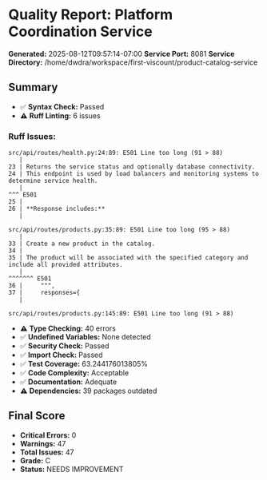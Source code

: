 # Quality Report: Platform Coordination Service
**Generated:** 2025-08-12T09:57:14-07:00
**Service Port:** 8081
**Service Directory:** /home/dwdra/workspace/first-viscount/product-catalog-service

## Summary
- ✅ **Syntax Check:** Passed
- ⚠️  **Ruff Linting:** 6 issues

### Ruff Issues:
```
src/api/routes/health.py:24:89: E501 Line too long (91 > 88)
   |
23 | Returns the service status and optionally database connectivity.
24 | This endpoint is used by load balancers and monitoring systems to determine service health.
   |                                                                                         ^^^ E501
25 | 
26 | **Response includes:**
   |

src/api/routes/products.py:35:89: E501 Line too long (95 > 88)
   |
33 | Create a new product in the catalog.
34 | 
35 | The product will be associated with the specified category and include all provided attributes.
   |                                                                                         ^^^^^^^ E501
36 |     """,
37 |     responses={
   |

src/api/routes/products.py:145:89: E501 Line too long (91 > 88)
```
- ⚠️  **Type Checking:** 40 errors
- ✅ **Undefined Variables:** None detected
- ✅ **Security Check:** Passed
- ✅ **Import Check:** Passed
- ✅ **Test Coverage:** 63.244176013805%
- ✅ **Code Complexity:** Acceptable
- ✅ **Documentation:** Adequate
- ⚠️  **Dependencies:** 39 packages outdated

## Final Score

- **Critical Errors:** 0
- **Warnings:** 47
- **Total Issues:** 47
- **Grade:** C
- **Status:** NEEDS IMPROVEMENT
